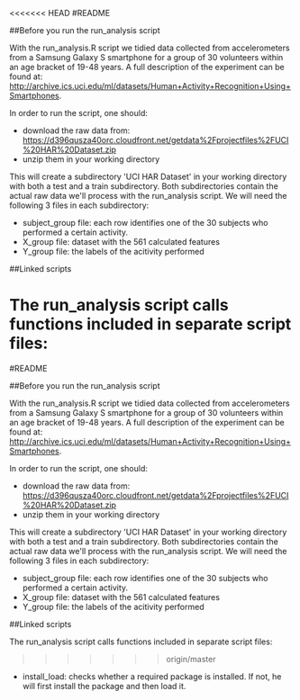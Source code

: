 <<<<<<< HEAD
#README

##Before you run the run_analysis script

With the run_analysis.R script we tidied data collected from accelerometers from a Samsung Galaxy S smartphone for a group of 30 volunteers within an age bracket of 19-48 years. A full description of the experiment can be found at: http://archive.ics.uci.edu/ml/datasets/Human+Activity+Recognition+Using+Smartphones.

In order to run the script, one should:
* download the raw data from: https://d396qusza40orc.cloudfront.net/getdata%2Fprojectfiles%2FUCI%20HAR%20Dataset.zip
* unzip them in your working directory

This will create a subdirectory 'UCI HAR Dataset' in your working directory with both a test and a train subdirectory. 
Both subdirectories contain the actual raw data we'll process with the run_analysis script. We will need the following 3 files in each subdirectory:
* subject_group file: each row identifies one of the 30 subjects who performed a certain activity. 
* X_group file: dataset with the 561 calculated features
* Y_group file: the labels of the acitivity performed

##Linked scripts

The run_analysis script calls functions included in separate script files:
=======
#README

##Before you run the run_analysis script

With the run_analysis.R script we tidied data collected from accelerometers from a Samsung Galaxy S smartphone for a group of 30 volunteers within an age bracket of 19-48 years. A full description of the experiment can be found at: http://archive.ics.uci.edu/ml/datasets/Human+Activity+Recognition+Using+Smartphones.

In order to run the script, one should:
* download the raw data from: https://d396qusza40orc.cloudfront.net/getdata%2Fprojectfiles%2FUCI%20HAR%20Dataset.zip
* unzip them in your working directory

This will create a subdirectory 'UCI HAR Dataset' in your working directory with both a test and a train subdirectory. 
Both subdirectories contain the actual raw data we'll process with the run_analysis script. We will need the following 3 files in each subdirectory:
* subject_group file: each row identifies one of the 30 subjects who performed a certain activity. 
* X_group file: dataset with the 561 calculated features
* Y_group file: the labels of the acitivity performed

##Linked scripts

The run_analysis script calls functions included in separate script files:
>>>>>>> origin/master
* install_load: checks whether a required package is installed. If not, he will first install the package and then load it. 